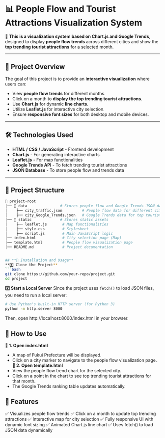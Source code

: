 # **📊 People Flow and Tourist Attractions Visualization System**

🚀 **This is a visualization system based on Chart.js and Google Trends**, designed to display **people flow trends** across different cities and show the **top trending tourist attractions** for a selected month.

---

## **📌 Project Overview**
The goal of this project is to provide an **interactive visualization** where users can:
- View **people flow trends** for different months.
- Click on a month to **display the top trending tourist attractions**.
- Use **Chart.js** for dynamic **line charts**.
- Utilize **Leaflet.js** for interactive city selection.
- Ensure **responsive font sizes** for both desktop and mobile devices.

---

## **🛠️ Technologies Used**
- **HTML / CSS / JavaScript** - Frontend development
- **Chart.js** - For generating interactive charts
- **Leaflet.js** - For map functionalities
- **Google Trends API** - To fetch trending tourist attractions
- **JSON Database** - To store people flow and trends data

---

## **📂 Project Structure**
```bash
📁 project-root
│── 📁 data               # Stores people flow and Google Trends JSON data
│    ├── city_traffic.json         # People flow data for different cities
│    ├── city_Google_Trends.json   # Google Trends data for top tourist attractions
│── 📁 static             # Stores static assets
│    ├── leaflet.js       # Map functionalities
│    ├── style.css        # Stylesheet
│    ├── script.js        # Main JavaScript logic
│── index.html            # City selection page (Map)
│── template.html         # People flow visualization page
│── README.md             # Project documentation


## **🚀 Installation and Usage**
**1️⃣ Clone the Project**
```bash
git clone https://github.com/your-repo/project.git
cd project
```

**2️⃣ Start a Local Server**
Since the project uses ```fetch()``` to load JSON files, you need to run a local server:
```bash
# Use Python's built-in HTTP server (for Python 3)
python -m http.server 8000
```
Then, open http://localhost:8000/index.html in your browser.

## 📌 How to Use
**🔹 1. Open index.html**
- A map of Fukui Prefecture will be displayed.
- Click on a city marker to navigate to the people flow visualization page.
**🔹 2. Open template.html**
- View the people flow trend chart for the selected city.
- Click on a point in the chart to see top trending tourist attractions for that month.
- The Google Trends ranking table updates automatically.

## 🌟 Features
✅ Visualizes people flow trends
✅ Click on a month to update top trending attractions
✅ Interactive map for city selection
✅ Fully responsive UI with dynamic font sizing
✅ Animated Chart.js line chart
✅ Uses fetch() to load JSON data dynamically
